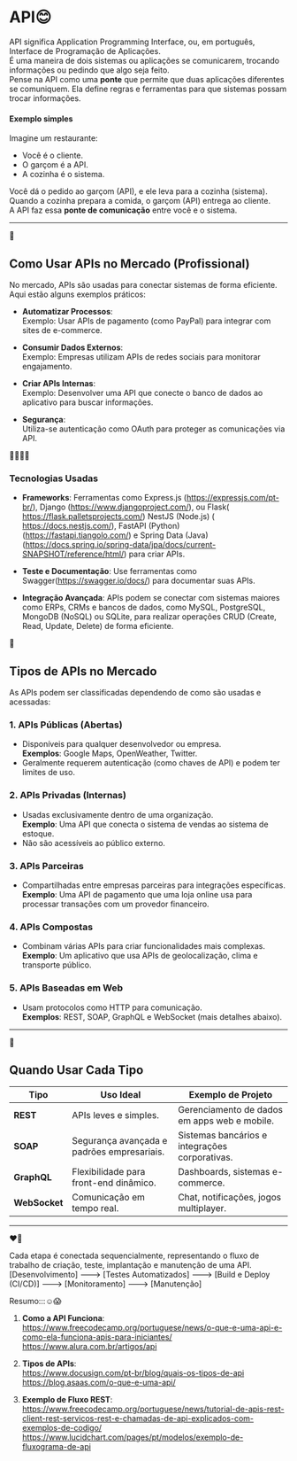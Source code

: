 
# API😊 

API significa Application Programming Interface, ou, em português, Interface de Programação de Aplicações.  
É uma maneira de dois sistemas ou aplicações se comunicarem, trocando informações ou pedindo que algo seja feito.  
Pense na API como uma **ponte** que permite que duas aplicações diferentes se comuniquem. Ela define regras e ferramentas para que sistemas possam trocar informações.

#### **Exemplo simples**  
Imagine um restaurante:  
- Você é o cliente.  
- O garçom é a API.  
- A cozinha é o sistema.  

Você dá o pedido ao garçom (API), e ele leva para a cozinha (sistema).  
Quando a cozinha prepara a comida, o garçom (API) entrega ao cliente.  
A API faz essa **ponte de comunicação** entre você e o sistema.

---
👀
## **Como Usar APIs no Mercado (Profissional)**
No mercado, APIs são usadas para conectar sistemas de forma eficiente. Aqui estão alguns exemplos práticos:

- **Automatizar Processos**:  
  Exemplo: Usar APIs de pagamento (como PayPal) para integrar com sites de e-commerce.

- **Consumir Dados Externos**:  
  Exemplo: Empresas utilizam APIs de redes sociais para monitorar engajamento.

- **Criar APIs Internas**:  
  Exemplo: Desenvolver uma API que conecte o banco de dados ao aplicativo para buscar informações.

- **Segurança**:  
  Utiliza-se autenticação como OAuth para proteger as comunicações via API.
  
👨‍💻👩‍💻
### **Tecnologias Usadas**
- **Frameworks**: Ferramentas como Express.js (https://expressjs.com/pt-br/), Django (https://www.djangoproject.com/), ou Flask( https://flask.palletsprojects.com/) NestJS (Node.js) ( https://docs.nestjs.com/), FastAPI (Python) (https://fastapi.tiangolo.com/) e Spring Data (Java) (https://docs.spring.io/spring-data/jpa/docs/current-SNAPSHOT/reference/html/)  para criar APIs.
  
- **Teste e Documentação**: Use ferramentas como Swagger(https://swagger.io/docs/) para documentar suas APIs.
  
- **Integração Avançada**: APIs podem se conectar com sistemas maiores como ERPs, CRMs e bancos de dados, como MySQL, PostgreSQL, MongoDB (NoSQL) ou SQLite, para realizar operações CRUD (Create, Read, Update, Delete) de forma eficiente.
  
🚗
## **Tipos de APIs no Mercado**
As APIs podem ser classificadas dependendo de como são usadas e acessadas:

### **1. APIs Públicas (Abertas)**  
- Disponíveis para qualquer desenvolvedor ou empresa.  
  **Exemplos**: Google Maps, OpenWeather, Twitter.  
- Geralmente requerem autenticação (como chaves de API) e podem ter limites de uso.

### **2. APIs Privadas (Internas)**  
- Usadas exclusivamente dentro de uma organização.  
  **Exemplo**: Uma API que conecta o sistema de vendas ao sistema de estoque.  
- Não são acessíveis ao público externo.

### **3. APIs Parceiras**  
- Compartilhadas entre empresas parceiras para integrações específicas.  
  **Exemplo**: Uma API de pagamento que uma loja online usa para processar transações com um provedor financeiro.

### **4. APIs Compostas**  
- Combinam várias APIs para criar funcionalidades mais complexas.  
  **Exemplo**: Um aplicativo que usa APIs de geolocalização, clima e transporte público.

### **5. APIs Baseadas em Web**  
- Usam protocolos como HTTP para comunicação.  
  **Exemplos**: REST, SOAP, GraphQL e WebSocket (mais detalhes abaixo).

---
🚀
## **Quando Usar Cada Tipo**

| **Tipo**     | **Uso Ideal**                                               | **Exemplo de Projeto**                            |
|--------------|-------------------------------------------------------------|--------------------------------------------------|
| **REST**     | APIs leves e simples.                                        | Gerenciamento de dados em apps web e mobile.     |
| **SOAP**     | Segurança avançada e padrões empresariais.                   | Sistemas bancários e integrações corporativas.   |
| **GraphQL**  | Flexibilidade para front-end dinâmico.                       | Dashboards, sistemas e-commerce.                |
| **WebSocket**| Comunicação em tempo real.                                   | Chat, notificações, jogos multiplayer.          |

---
❤💜

Cada etapa é conectada sequencialmente, representando o fluxo de trabalho de criação, teste, implantação e manutenção de uma API.
[Desenvolvimento] ---> [Testes Automatizados] ---> [Build e Deploy (CI/CD)] ---> [Monitoramento] ---> [Manutenção]

Resumo:::☺😱
1. **Como a API Funciona**:  
https://www.freecodecamp.org/portuguese/news/o-que-e-uma-api-e-como-ela-funciona-apis-para-iniciantes/
https://www.alura.com.br/artigos/api

3. **Tipos de APIs**:  
https://www.docusign.com/pt-br/blog/quais-os-tipos-de-api
https://blog.asaas.com/o-que-e-uma-api/

5. **Exemplo de Fluxo REST**:  
https://www.freecodecamp.org/portuguese/news/tutorial-de-apis-rest-client-rest-servicos-rest-e-chamadas-de-api-explicados-com-exemplos-de-codigo/
https://www.lucidchart.com/pages/pt/modelos/exemplo-de-fluxograma-de-api




